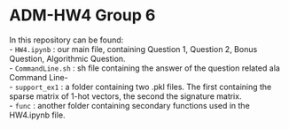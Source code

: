 # ADM-HW4 Group 6

In this repository can be found: <br>
    - `HW4.ipynb` : our main file, containing Question 1, Question 2, Bonus Question, Algorithmic Question. <br>
    - `CommandLine.sh` : sh file containing the answer of the question related ala Command Line- <br>
    - `support_ex1` : a folder containing two .pkl files. The first containing the sparse matrix of 1-hot vectors, the second the signature matrix. <br>
    - `func` : another folder containing secondary functions used in the HW4.ipynb file. <br>
